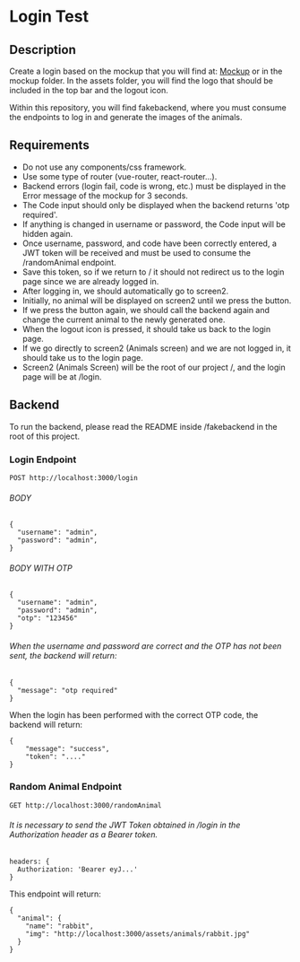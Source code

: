 # Login Test

## Description
Create a login based on the mockup that you will find at: [Mockup](https://www.figma.com/proto/Tfc8bahSE26gzile0IVvyP/Untitled?node-id=1-111&scaling=scale-down&page-id=0%3A1&starting-point-node-id=1%3A111) or in the mockup folder. In the assets folder, you will find the logo that should be included in the top bar and the logout icon.

Within this repository, you will find fakebackend, where you must consume the endpoints to log in and generate the images of the animals.

## Requirements
- Do not use any components/css framework.
- Use some type of router (vue-router, react-router...).
- Backend errors (login fail, code is wrong, etc.) must be displayed in the Error message of the mockup for 3 seconds.
- The Code input should only be displayed when the backend returns 'otp required'.
- If anything is changed in username or password, the Code input will be hidden again.
- Once username, password, and code have been correctly entered, a JWT token will be received and must be used to consume the /randomAnimal endpoint.
- Save this token, so if we return to / it should not redirect us to the login page since we are already logged in.
- After logging in, we should automatically go to screen2.
- Initially, no animal will be displayed on screen2 until we press the button.
- If we press the button again, we should call the backend again and change the current animal to the newly generated one.
- When the logout icon is pressed, it should take us back to the login page.
- If we go directly to screen2 (Animals screen) and we are not logged in, it should take us to the login page.
- Screen2 (Animals Screen) will be the root of our project /, and the login page will be at /login.

## Backend
To run the backend, please read the README inside /fakebackend in the root of this project.

### Login Endpoint

```
POST http://localhost:3000/login
```

###### BODY
```
{
  "username": "admin",
  "password": "admin",
}
```

###### BODY WITH OTP
```
{
  "username": "admin",
  "password": "admin",
  "otp": "123456"
}
```

###### When the username and password are correct and the OTP has not been sent, the backend will return:
```
{
  "message": "otp required"
}
```

When the login has been performed with the correct OTP code, the backend will return:
```
{
    "message": "success",
    "token": "...."
}
```

### Random Animal Endpoint

```
GET http://localhost:3000/randomAnimal
```

###### It is necessary to send the JWT Token obtained in /login in the Authorization header as a Bearer token.
```
headers: {
  Authorization: 'Bearer eyJ...'
}
```

This endpoint will return:
```
{
  "animal": {
    "name": "rabbit",
    "img": "http://localhost:3000/assets/animals/rabbit.jpg"
  }
}
```
